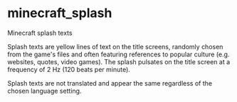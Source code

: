 # minecraft_splash
Minecraft splash texts

Splash texts are yellow lines of text on the title screens, randomly chosen from the game's files and often featuring references to popular culture (e.g. websites, quotes, video games). The splash pulsates on the title screen at a frequency of 2 Hz (120 beats per minute).

Splash texts are not translated and appear the same regardless of the chosen language setting.
